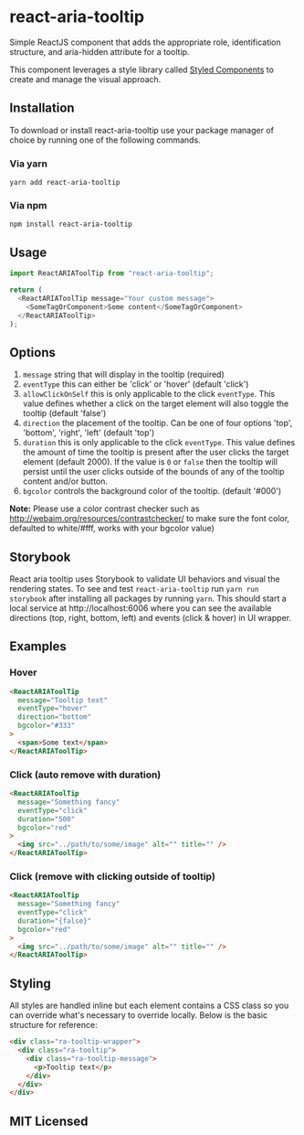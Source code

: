 # react-aria-tooltip

Simple ReactJS component that adds the appropriate role, identification structure, and aria-hidden attribute for a tooltip.

This component leverages a style library called [Styled Components](https://styled-components.com) to create and manage the visual approach.

## Installation
To download or install react-aria-tooltip use your package manager of choice by running one of the following commands.

### Via yarn
`yarn add react-aria-tooltip`

### Via npm
`npm install react-aria-tooltip`

## Usage

```js
import ReactARIAToolTip from "react-aria-tooltip";

return (
  <ReactARIAToolTip message="Your custom message">
    <SomeTagOrComponent>Some content</SomeTagOrComponent>
  </ReactARIAToolTip>
);
```

## Options

1.  `message` string that will display in the tooltip (required)
1.  `eventType` this can either be 'click' or 'hover' (default 'click')
1.  `allowClickOnSelf` this is only applicable to the click `eventType`. This value defines whether a click on the target element will also toggle the tooltip (default 'false')
1.  `direction` the placement of the tooltip. Can be one of four options 'top', 'bottom', 'right', 'left' (default 'top')
1.  `duration` this is only applicable to the click `eventType`. This value defines the amount of time the tooltip is present after the user clicks the target element (default 2000). If the value is `0` or `false` then the tooltip will persist until the user clicks outside of the bounds of any of the tooltip content and/or button.
1.  `bgcolor` controls the background color of the tooltip. (default '#000')

**Note:** Please use a color contrast checker such as http://webaim.org/resources/contrastchecker/ to make sure the font color, defaulted to white/#fff, works with your bgcolor value)

## Storybook

React aria tooltip uses Storybook to validate UI behaviors and visual the rendering states. To see and test `react-aria-tooltip` run `yarn run storybook` after installing all packages by running `yarn`. This should start a local service at http://localhost:6006 where you can see the available directions (top, right, bottom, left) and events (click & hover) in UI wrapper.

## Examples

### Hover

```html
<ReactARIAToolTip
  message="Tooltip text"
  eventType="hover"
  direction="bottom"
  bgcolor="#333"
>
  <span>Some text</span>
</ReactARIAToolTip>
```

### Click (auto remove with duration)

```html
<ReactARIAToolTip
  message="Something fancy"
  eventType="click"
  duration="500"
  bgcolor="red"
>
  <img src="../path/to/some/image" alt="" title="" />
</ReactARIAToolTip>
```

### Click (remove with clicking outside of tooltip)

```html
<ReactARIAToolTip
  message="Something fancy"
  eventType="click"
  duration="{false}"
  bgcolor="red"
>
  <img src="../path/to/some/image" alt="" title="" />
</ReactARIAToolTip>
```

## Styling

All styles are handled inline but each element contains a CSS class so you can override what's necessary to override locally. Below is the basic structure for reference:

```html
<div class="ra-tooltip-wrapper">
  <div class="ra-tooltip">
    <div class="ra-tooltip-message">
      <p>Tooltip text</p>
    </div>
  </div>
</div>
```

## MIT Licensed
